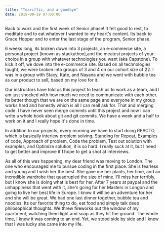 ```yaml
---
title: "Teariffic, and a goodbye"
date: 2019-09-19 07:00:00
---
```


Back to work and the first week of Senior phase! It felt good to rest, to meditate and to eat whatever I wanted to my heart's content. Its back to Grace Hopper and to enter the last stage of the program, Senior phase.

6 weeks long, its broken down into 3 projects, an e-commerce site, a personal project (known as stackathon),and the meatest projects of your choice in a group with whatever technologies you want (aka Capstone). To kick it off, we dove into the e-commerce site. Based on all technologies taught, we were broken into groups of 3 and 4 on our cohort size of 22. I was in a group with Stacy, Kate, and Nayana and we went with bubble tea as our product to sell, based on my love for it.

Our instructors have told us this project to teach us to work as a team, and I am just shocked with how much we need to communicate with each other. Its better though that we are on the same page and everyone in my group works hard and honestly which is all I can reall ask for. That and merging code. I have never seen merge commits until this project and now I can write a whole book about git and git commits. We have a week and a half to work on it and I really hope it's done in time.

In addition to our projects, every morning we have to start doing REACTO, which is basically interiew problem solving. Standing for Repeat, Examples of code, Approach of problem, Code the problem, Test out solution with examples, and Optimize solution, it is so hard. I really suck at it, but I need to get better and improve if I hope to get a shot at interviews.

As all of this was happening, my dear friend was moving to London. The one who encouraged me to pursue coding in the first place. She is fearless and young and I wish her the best. She gave me her plants, her time, and an incredible wardrobe that quadrupled the size of mine. I'll miss her terribly, but I know she is doing what is best for her. After 7 years at paypal and the unhappiness that went with it, she's going for her Masters in Longon and going to live her best life in Europe. I know it will be an adventure for her and she will be great. We had one last dinner together, bubble tea and noodles. Its our favorite thing to do, eat food and simply talk deep philosophical thoughts. We threw fireworks out the window of my apartment, watching them light and snap as they hit the ground. The whole time, I knew it was coming to an end. Yet, we stood side by side and I knew that I was lucky she came into my life.
